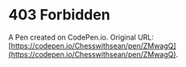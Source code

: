 # 403 Forbidden

A Pen created on CodePen.io. Original URL: [https://codepen.io/Chesswithsean/pen/ZMwagQ](https://codepen.io/Chesswithsean/pen/ZMwagQ).

